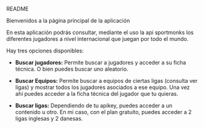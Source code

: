 README

Bienvenidos a la página principal de la aplicación

En esta aplicación podrás consultar, mediante el uso la api sportmonks los diferentes jugadores a nivel internacional que juegan por todo el mundo.

Hay tres opciones disponibles:

- **Buscar jugadores:** Permite buscar a jugadores y acceder a su ficha técnica. O bien puedes buscar uno aleatorio.

- **Buscar Equipos:** Permite buscar a equipos de ciertas ligas (consulta ver ligas) y mostrar todos los jugadores asociados a ese equipo. Una vez ahí puedes acceder a la ficha técnica del jugador que tu quieras.
- **Buscar ligas:** Dependiendo de tu apikey, puedes acceder a un contenido u otro. En mi caso, con el plan gratuito, puedes acceder a 2 ligas inglesas y 2 danesas.